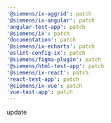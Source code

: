 ```yaml
---
'@siemens/ix-aggrid': patch
'@siemens/ix-angular': patch
'angular-test-app': patch
'@siemens/ix': patch
'documentation': patch
'@siemens/ix-echarts': patch
'eslint-config-ix': patch
'@siemens/figma-plugin': patch
'@siemens/html-test-app': patch
'@siemens/ix-react': patch
'react-test-app': patch
'@siemens/ix-vue': patch
'vue-test-app': patch
---
```


update
